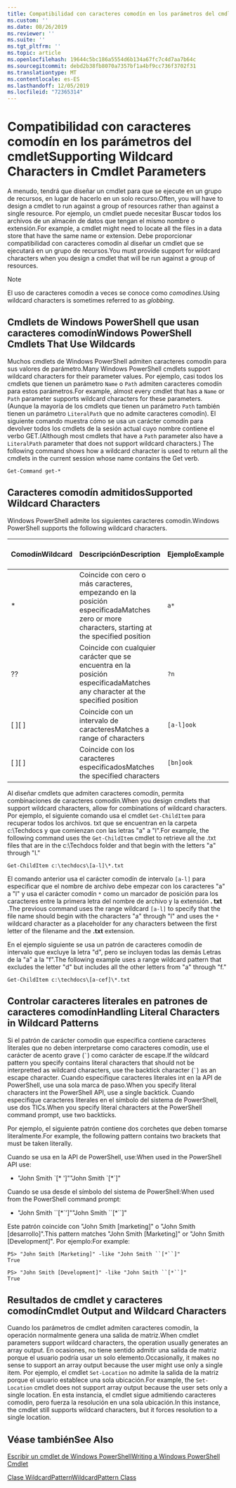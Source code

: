 ```yaml
---
title: Compatibilidad con caracteres comodín en los parámetros del cmdlet
ms.custom: ''
ms.date: 08/26/2019
ms.reviewer: ''
ms.suite: ''
ms.tgt_pltfrm: ''
ms.topic: article
ms.openlocfilehash: 19644c5bc186a5554d6b134a67fc7c4d7aa7b64c
ms.sourcegitcommit: debd2b38fb8070a7357bf1a4bf9cc736f3702f31
ms.translationtype: MT
ms.contentlocale: es-ES
ms.lasthandoff: 12/05/2019
ms.locfileid: "72365314"
---
```

# <a name="supporting-wildcard-characters-in-cmdlet-parameters"></a><span data-ttu-id="2c44d-102">Compatibilidad con caracteres comodín en los parámetros del cmdlet</span><span class="sxs-lookup"><span data-stu-id="2c44d-102">Supporting Wildcard Characters in Cmdlet Parameters</span></span>

<span data-ttu-id="2c44d-103">A menudo, tendrá que diseñar un cmdlet para que se ejecute en un grupo de recursos, en lugar de hacerlo en un solo recurso.</span><span class="sxs-lookup"><span data-stu-id="2c44d-103">Often, you will have to design a cmdlet to run against a group of resources rather than against a single resource.</span></span> <span data-ttu-id="2c44d-104">Por ejemplo, un cmdlet puede necesitar Buscar todos los archivos de un almacén de datos que tengan el mismo nombre o extensión.</span><span class="sxs-lookup"><span data-stu-id="2c44d-104">For example, a cmdlet might need to locate all the files in a data store that have the same name or extension.</span></span> <span data-ttu-id="2c44d-105">Debe proporcionar compatibilidad con caracteres comodín al diseñar un cmdlet que se ejecutará en un grupo de recursos.</span><span class="sxs-lookup"><span data-stu-id="2c44d-105">You must provide support for wildcard characters when you design a cmdlet that will be run against a group of resources.</span></span>

> [!NOTE]
> <span data-ttu-id="2c44d-106">El uso de caracteres comodín a veces se conoce como *comodines*.</span><span class="sxs-lookup"><span data-stu-id="2c44d-106">Using wildcard characters is sometimes referred to as *globbing*.</span></span>

## <a name="windows-powershell-cmdlets-that-use-wildcards"></a><span data-ttu-id="2c44d-107">Cmdlets de Windows PowerShell que usan caracteres comodín</span><span class="sxs-lookup"><span data-stu-id="2c44d-107">Windows PowerShell Cmdlets That Use Wildcards</span></span>

 <span data-ttu-id="2c44d-108">Muchos cmdlets de Windows PowerShell admiten caracteres comodín para sus valores de parámetro.</span><span class="sxs-lookup"><span data-stu-id="2c44d-108">Many Windows PowerShell cmdlets support wildcard characters for their parameter values.</span></span> <span data-ttu-id="2c44d-109">Por ejemplo, casi todos los cmdlets que tienen un parámetro `Name` o `Path` admiten caracteres comodín para estos parámetros.</span><span class="sxs-lookup"><span data-stu-id="2c44d-109">For example, almost every cmdlet that has a `Name` or `Path` parameter supports wildcard characters for these parameters.</span></span> <span data-ttu-id="2c44d-110">(Aunque la mayoría de los cmdlets que tienen un parámetro `Path` también tienen un parámetro `LiteralPath` que no admite caracteres comodín). El siguiente comando muestra cómo se usa un carácter comodín para devolver todos los cmdlets de la sesión actual cuyo nombre contiene el verbo GET.</span><span class="sxs-lookup"><span data-stu-id="2c44d-110">(Although most cmdlets that have a `Path` parameter also have a `LiteralPath` parameter that does not support wildcard characters.) The following command shows how a wildcard character is used to return all the cmdlets in the current session whose name contains the Get verb.</span></span>

 `Get-Command get-*`

## <a name="supported-wildcard-characters"></a><span data-ttu-id="2c44d-111">Caracteres comodín admitidos</span><span class="sxs-lookup"><span data-stu-id="2c44d-111">Supported Wildcard Characters</span></span>

<span data-ttu-id="2c44d-112">Windows PowerShell admite los siguientes caracteres comodín.</span><span class="sxs-lookup"><span data-stu-id="2c44d-112">Windows PowerShell supports the following wildcard characters.</span></span>

| <span data-ttu-id="2c44d-113">Comodín</span><span class="sxs-lookup"><span data-stu-id="2c44d-113">Wildcard</span></span> |                             <span data-ttu-id="2c44d-114">Descripción</span><span class="sxs-lookup"><span data-stu-id="2c44d-114">Description</span></span>                             |  <span data-ttu-id="2c44d-115">Ejemplo</span><span class="sxs-lookup"><span data-stu-id="2c44d-115">Example</span></span>   |     <span data-ttu-id="2c44d-116">Coincidencia</span><span class="sxs-lookup"><span data-stu-id="2c44d-116">Matches</span></span>      | <span data-ttu-id="2c44d-117">No coincide</span><span class="sxs-lookup"><span data-stu-id="2c44d-117">Does not match</span></span> |
| -------- | ------------------------------------------------------------------- | ---------- | ---------------- | -------------- |
| *        | <span data-ttu-id="2c44d-118">Coincide con cero o más caracteres, empezando en la posición especificada</span><span class="sxs-lookup"><span data-stu-id="2c44d-118">Matches zero or more characters, starting at the specified position</span></span> | `a*`       | <span data-ttu-id="2c44d-119">A, AG, Apple</span><span class="sxs-lookup"><span data-stu-id="2c44d-119">A, ag, Apple</span></span>     |                |
| <span data-ttu-id="2c44d-120">?</span><span class="sxs-lookup"><span data-stu-id="2c44d-120">?</span></span>        | <span data-ttu-id="2c44d-121">Coincide con cualquier carácter que se encuentra en la posición especificada</span><span class="sxs-lookup"><span data-stu-id="2c44d-121">Matches any character at the specified position</span></span>                     | `?n`       | <span data-ttu-id="2c44d-122">, En, en</span><span class="sxs-lookup"><span data-stu-id="2c44d-122">An, in, on</span></span>       | <span data-ttu-id="2c44d-123">ejecuta</span><span class="sxs-lookup"><span data-stu-id="2c44d-123">ran</span></span>            |
| <span data-ttu-id="2c44d-124">[ ]</span><span class="sxs-lookup"><span data-stu-id="2c44d-124">[ ]</span></span>      | <span data-ttu-id="2c44d-125">Coincide con un intervalo de caracteres</span><span class="sxs-lookup"><span data-stu-id="2c44d-125">Matches a range of characters</span></span>                                       | `[a-l]ook` | <span data-ttu-id="2c44d-126">libro, Cook, mire</span><span class="sxs-lookup"><span data-stu-id="2c44d-126">book, cook, look</span></span> | <span data-ttu-id="2c44d-127">Nook, tardó</span><span class="sxs-lookup"><span data-stu-id="2c44d-127">nook, took</span></span>     |
| <span data-ttu-id="2c44d-128">[ ]</span><span class="sxs-lookup"><span data-stu-id="2c44d-128">[ ]</span></span>      | <span data-ttu-id="2c44d-129">Coincide con los caracteres especificados</span><span class="sxs-lookup"><span data-stu-id="2c44d-129">Matches the specified characters</span></span>                                    | `[bn]ook`  | <span data-ttu-id="2c44d-130">libro, Nook</span><span class="sxs-lookup"><span data-stu-id="2c44d-130">book, nook</span></span>       | <span data-ttu-id="2c44d-131">Cook, mire</span><span class="sxs-lookup"><span data-stu-id="2c44d-131">cook, look</span></span>     |

<span data-ttu-id="2c44d-132">Al diseñar cmdlets que admiten caracteres comodín, permita combinaciones de caracteres comodín.</span><span class="sxs-lookup"><span data-stu-id="2c44d-132">When you design cmdlets that support wildcard characters, allow for combinations of wildcard characters.</span></span> <span data-ttu-id="2c44d-133">Por ejemplo, el siguiente comando usa el cmdlet `Get-ChildItem` para recuperar todos los archivos. txt que se encuentran en la carpeta c:\Techdocs y que comienzan con las letras "a" a "l".</span><span class="sxs-lookup"><span data-stu-id="2c44d-133">For example, the following command uses the `Get-ChildItem` cmdlet to retrieve all the .txt files that are in the c:\Techdocs folder and that begin with the letters "a" through "l."</span></span>

`Get-ChildItem c:\techdocs\[a-l]\*.txt`

<span data-ttu-id="2c44d-134">El comando anterior usa el carácter comodín de intervalo `[a-l]` para especificar que el nombre de archivo debe empezar con los caracteres "a" a "l" y usa el carácter comodín `*` como un marcador de posición para los caracteres entre la primera letra del nombre de archivo y la extensión **. txt** .</span><span class="sxs-lookup"><span data-stu-id="2c44d-134">The previous command uses the range wildcard `[a-l]` to specify that the file name should begin with the characters "a" through "l" and uses the `*` wildcard character as a placeholder for any characters between the first letter of the filename and the **.txt** extension.</span></span>

<span data-ttu-id="2c44d-135">En el ejemplo siguiente se usa un patrón de caracteres comodín de intervalo que excluye la letra "d", pero se incluyen todas las demás Letras de la "a" a la "f".</span><span class="sxs-lookup"><span data-stu-id="2c44d-135">The following example uses a range wildcard pattern that excludes the letter "d" but includes all the other letters from "a" through "f."</span></span>

`Get-ChildItem c:\techdocs\[a-cef]\*.txt`

## <a name="handling-literal-characters-in-wildcard-patterns"></a><span data-ttu-id="2c44d-136">Controlar caracteres literales en patrones de caracteres comodín</span><span class="sxs-lookup"><span data-stu-id="2c44d-136">Handling Literal Characters in Wildcard Patterns</span></span>

<span data-ttu-id="2c44d-137">Si el patrón de carácter comodín que especifica contiene caracteres literales que no deben interpretarse como caracteres comodín, use el carácter de acento grave (`` ` ``) como carácter de escape.</span><span class="sxs-lookup"><span data-stu-id="2c44d-137">If the wildcard pattern you specify contains literal characters that should not be interpretted as wildcard characters, use the backtick character (`` ` ``) as an escape character.</span></span> <span data-ttu-id="2c44d-138">Cuando especifique caracteres literales int en la API de PowerShell, use una sola marca de paso.</span><span class="sxs-lookup"><span data-stu-id="2c44d-138">When you specify literal characters int the PowerShell API, use a single backtick.</span></span> <span data-ttu-id="2c44d-139">Cuando especifique caracteres literales en el símbolo del sistema de PowerShell, use dos TICs.</span><span class="sxs-lookup"><span data-stu-id="2c44d-139">When you specify literal characters at the PowerShell command prompt, use two backticks.</span></span>

<span data-ttu-id="2c44d-140">Por ejemplo, el siguiente patrón contiene dos corchetes que deben tomarse literalmente.</span><span class="sxs-lookup"><span data-stu-id="2c44d-140">For example, the following pattern contains two brackets that must be taken literally.</span></span>

<span data-ttu-id="2c44d-141">Cuando se usa en la API de PowerShell, use:</span><span class="sxs-lookup"><span data-stu-id="2c44d-141">When used in the PowerShell API use:</span></span>

- <span data-ttu-id="2c44d-142">"John Smith \`[\* ']"</span><span class="sxs-lookup"><span data-stu-id="2c44d-142">"John Smith \`[\*\`]"</span></span>

<span data-ttu-id="2c44d-143">Cuando se usa desde el símbolo del sistema de PowerShell:</span><span class="sxs-lookup"><span data-stu-id="2c44d-143">When used from the PowerShell command prompt:</span></span>

- <span data-ttu-id="2c44d-144">"John Smith \`\`[\*\`']"</span><span class="sxs-lookup"><span data-stu-id="2c44d-144">"John Smith \`\`[\*\`\`]"</span></span>

<span data-ttu-id="2c44d-145">Este patrón coincide con "John Smith [marketing]" o "John Smith [desarrollo]".</span><span class="sxs-lookup"><span data-stu-id="2c44d-145">This pattern matches "John Smith [Marketing]" or "John Smith [Development]".</span></span> <span data-ttu-id="2c44d-146">Por ejemplo:</span><span class="sxs-lookup"><span data-stu-id="2c44d-146">For example:</span></span>

```
PS> "John Smith [Marketing]" -like "John Smith ``[*``]"
True

PS> "John Smith [Development]" -like "John Smith ``[*``]"
True
```

## <a name="cmdlet-output-and-wildcard-characters"></a><span data-ttu-id="2c44d-147">Resultados de cmdlet y caracteres comodín</span><span class="sxs-lookup"><span data-stu-id="2c44d-147">Cmdlet Output and Wildcard Characters</span></span>

<span data-ttu-id="2c44d-148">Cuando los parámetros de cmdlet admiten caracteres comodín, la operación normalmente genera una salida de matriz.</span><span class="sxs-lookup"><span data-stu-id="2c44d-148">When cmdlet parameters support wildcard characters, the operation usually generates an array output.</span></span>
<span data-ttu-id="2c44d-149">En ocasiones, no tiene sentido admitir una salida de matriz porque el usuario podría usar un solo elemento.</span><span class="sxs-lookup"><span data-stu-id="2c44d-149">Occasionally, it makes no sense to support an array output because the user might use only a single item.</span></span> <span data-ttu-id="2c44d-150">Por ejemplo, el cmdlet `Set-Location` no admite la salida de la matriz porque el usuario establece una sola ubicación.</span><span class="sxs-lookup"><span data-stu-id="2c44d-150">For example, the `Set-Location` cmdlet does not support array output because the user sets only a single location.</span></span> <span data-ttu-id="2c44d-151">En esta instancia, el cmdlet sigue admitiendo caracteres comodín, pero fuerza la resolución en una sola ubicación.</span><span class="sxs-lookup"><span data-stu-id="2c44d-151">In this instance, the cmdlet still supports wildcard characters, but it forces resolution to a single location.</span></span>

## <a name="see-also"></a><span data-ttu-id="2c44d-152">Véase también</span><span class="sxs-lookup"><span data-stu-id="2c44d-152">See Also</span></span>

[<span data-ttu-id="2c44d-153">Escribir un cmdlet de Windows PowerShell</span><span class="sxs-lookup"><span data-stu-id="2c44d-153">Writing a Windows PowerShell Cmdlet</span></span>](./writing-a-windows-powershell-cmdlet.md)

[<span data-ttu-id="2c44d-154">Clase WildcardPattern</span><span class="sxs-lookup"><span data-stu-id="2c44d-154">WildcardPattern Class</span></span>](/dotnet/api/system.management.automation.wildcardpattern)
